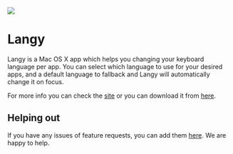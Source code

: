 ![](Langy/Assets/AppIcon.icns)

# Langy

Langy is a Mac OS X app which helps you changing your keyboard language per app. You can select which language to use for your desired apps, and a default language to fallback and Langy will automatically change it on focus.


For more info you can check the [site](http://langyapp.github.io/) or you can download it from [here](https://langyupdates.herokuapp.com/Langy.zip).

## Helping out

If you have any issues of feature requests, you can add them [here](https://github.com/LangyApp/Langy/issues). We are happy to help.

